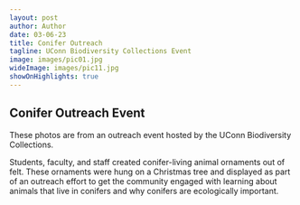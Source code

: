 ```yaml
---
layout: post
author: Author
date: 03-06-23
title: Conifer Outreach
tagline: UConn Biodiversity Collections Event
image: images/pic01.jpg
wideImage: images/pic11.jpg
showOnHighlights: true
---
```

## Conifer Outreach Event

These photos are from an outreach event hosted by the UConn Biodiversity Collections.

Students, faculty, and staff created conifer-living animal ornaments out of felt. These ornaments were hung on a Christmas tree and displayed as part of an outreach effort to get the community engaged with learning about animals that live in conifers and why conifers are ecologically important.

